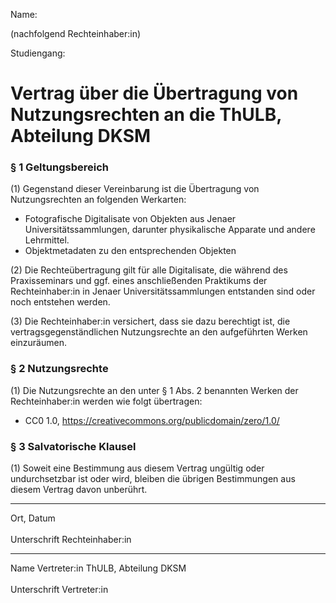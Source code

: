 Name: 

(nachfolgend Rechteinhaber:in)

Studiengang:

# Vertrag über die Übertragung von Nutzungsrechten an die ThULB, Abteilung DKSM

### § 1 Geltungsbereich
(1) Gegenstand dieser Vereinbarung ist die Übertragung von Nutzungsrechten an folgenden Werkarten:
- Fotografische Digitalisate von Objekten aus Jenaer Universitätssammlungen, darunter physikalische Apparate und andere Lehrmittel.
- Objektmetadaten zu den entsprechenden Objekten

(2) Die Rechteübertragung gilt für alle Digitalisate, die während des Praxisseminars und ggf. eines anschließenden Praktikums der Rechteinhaber:in in Jenaer Universitätssammlungen entstanden sind oder noch entstehen werden.

(3) Die Rechteinhaber:in versichert, dass sie dazu berechtigt ist, die vertragsgegenständlichen Nutzungsrechte an den aufgeführten
Werken einzuräumen.

### § 2 Nutzungsrechte
(1) Die Nutzungsrechte an den unter § 1 Abs. 2 benannten Werken der Rechteinhaber:in werden wie folgt übertragen:
- CC0 1.0, https://creativecommons.org/publicdomain/zero/1.0/
  
### § 3 Salvatorische Klausel
(1) Soweit eine Bestimmung aus diesem Vertrag ungültig oder undurchsetzbar ist oder wird, bleiben die übrigen Bestimmungen aus diesem Vertrag davon unberührt.

---

Ort, Datum
<br><br>
Unterschrift Rechteinhaber:in

---

Name Vertreter:in ThULB, Abteilung DKSM
<br><br>
Unterschrift Vertreter:in
